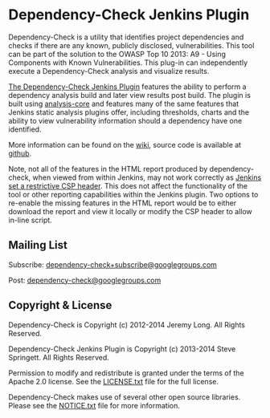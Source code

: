 Dependency-Check Jenkins Plugin
==============================

Dependency-Check is a utility that identifies project dependencies and checks if there are any known, publicly disclosed, vulnerabilities. This tool can be part of the solution to the OWASP Top 10 2013: A9 - Using Components with Known Vulnerabilities. This plug-in can independently execute a Dependency-Check analysis and visualize results.

[The Dependency-Check Jenkins Plugin][plugin-site]
 features the ability to perform a dependency analysis build and later view results post build. The plugin is built using [analysis-core] and features many of the same features that Jenkins static analysis plugins offer, including thresholds, charts and the ability to view vulnerability information should a dependency have one identified.

More information can be found on the [wiki], source code is available at [github].

Note, not all of the features in the HTML report produced by dependency-check, when viewed from within Jenkins, may not work correctly as [Jenkins set a restrictive CSP header](https://wiki.jenkins-ci.org/display/JENKINS/Configuring+Content+Security+Policy). This does not affect the functionality of the tool or other reporting capabilities within the Jenkins plugin. Two options to re-enable the missing features in the HTML report would be to either download the report and view it locally or modify the CSP header to allow in-line script.

Mailing List
------------

Subscribe: [dependency-check+subscribe@googlegroups.com][subscribe]

Post: [dependency-check@googlegroups.com][post]

Copyright & License
-------------------

Dependency-Check is Copyright (c) 2012-2014 Jeremy Long. All Rights Reserved.

Dependency-Check Jenkins Plugin is Copyright (c) 2013-2014 Steve Springett. All Rights Reserved.

Permission to modify and redistribute is granted under the terms of the Apache 2.0 license. See the [LICENSE.txt][license] file for the full license.

Dependency-Check makes use of several other open source libraries. Please see the [NOTICE.txt][notices] file for more information.


  [wiki]: https://wiki.jenkins-ci.org/display/JENKINS/OWASP+Dependency-Check+Plugin
  [analysis-core]: http://wiki.jenkins-ci.org/x/CwDgAQ
  [subscribe]: mailto:dependency-check+subscribe@googlegroups.com
  [post]: mailto:dependency-check@googlegroups.com
  [license]: https://github.com/jenkinsci/dependency-check-plugin/blob/master/LICENSE.txt
  [notices]: https://github.com/jenkinsci/dependency-check-plugin/blob/master/NOTICES.txt
  [plugin-site]: https://plugins.jenkins.io/dependency-check-jenkins-plugin/
  [github]: https://github.com/jenkinsci/dependency-check-plugin
